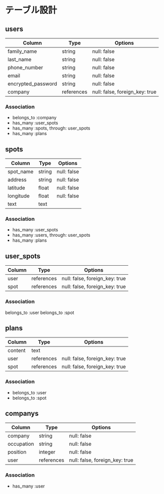 # テーブル設計

## users

| Column | Type | Options |
| ------ | ---- | ------- |
| family_name | string | null: false |
| last_name | string | null: false |
| phone_number | string | null: false |
| email | string | null: false |
| encrypted_password | string | null: false |
| company | references | null: false, foreign_key: true |

### Association

- belongs_to :company
- has_many :user_spots
- has_many :spots, through: user_spots
- has_many :plans

## spots

| Column | Type | Options |
| ------ | ---- | ------- |
| spot_name | string | null: false |
| address | string | null: false |
| latitude | float | null: false |
| longitude | float | null: false |
| text | text |        |

### Association

- has_many :user_spots
- has_many :users, through: user_spots
- has_many :plans

## user_spots

| Column | Type | Options |
| ------ | ---- | ------- |
| user | references | null: false, foreign_key: true |
| spot | references | null: false, foreign_key: true |

### Association

belongs_to :user
belongs_to :spot

## plans

| Column | Type | Options |
| ------ | ---- | ------- |
| content | text |  |
| user | references | null: false, foreign_key: true |
| spot | references | null: false, foreign_key: true |

### Association

- belongs_to :user
- belongs_to :spot


## companys

| Column | Type | Options |
| ------ | ---- | ------- |
| company | string | null: false |
| occupation | string | null: false |
| position | integer | null: false |
| user | references | null: false, foreign_key: true |

### Association

- has_many :user
